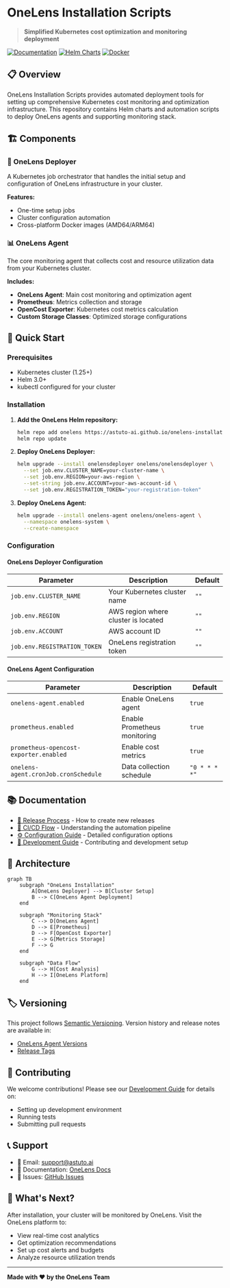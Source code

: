 # OneLens Installation Scripts

> **Simplified Kubernetes cost optimization and monitoring deployment**

[![Documentation](https://img.shields.io/badge/Documentation-OneLens-00C851?logo=gitbook)](https://docs.onelens.cloud/integrations/kubernetes/onelens-agent/onboarding-a-k8s-cluster)
[![Helm Charts](https://img.shields.io/badge/Helm-Charts-0F1689?logo=helm)](https://astuto-ai.github.io/onelens-installation-scripts/)
[![Docker](https://img.shields.io/badge/Docker-Multi--Arch-2496ED?logo=docker)](https://gallery.ecr.aws/w7k6q5m9/onelens-deployer)

## 📋 Overview

OneLens Installation Scripts provides automated deployment tools for setting up comprehensive Kubernetes cost monitoring and optimization infrastructure. This repository contains Helm charts and automation scripts to deploy OneLens agents and supporting monitoring stack.

## 🏗️ Components

### 🚀 OneLens Deployer
A Kubernetes job orchestrator that handles the initial setup and configuration of OneLens infrastructure in your cluster.

**Features:**
- One-time setup jobs
- Cluster configuration automation
- Cross-platform Docker images (AMD64/ARM64)

### 📊 OneLens Agent
The core monitoring agent that collects cost and resource utilization data from your Kubernetes cluster.

**Includes:**
- **OneLens Agent**: Main cost monitoring and optimization agent
- **Prometheus**: Metrics collection and storage
- **OpenCost Exporter**: Kubernetes cost metrics calculation
- **Custom Storage Classes**: Optimized storage configurations

## 🚀 Quick Start

### Prerequisites
- Kubernetes cluster (1.25+)
- Helm 3.0+
- kubectl configured for your cluster

### Installation

1. **Add the OneLens Helm repository:**
   ```bash
   helm repo add onelens https://astuto-ai.github.io/onelens-installation-scripts/
   helm repo update
   ```

2. **Deploy OneLens Deployer:**
   ```bash
   helm upgrade --install onelensdeployer onelens/onelensdeployer \
     --set job.env.CLUSTER_NAME=your-cluster-name \
     --set job.env.REGION=your-aws-region \
     --set-string job.env.ACCOUNT=your-aws-account-id \
     --set job.env.REGISTRATION_TOKEN="your-registration-token"
   ```

3. **Deploy OneLens Agent:**
   ```bash
   helm upgrade --install onelens-agent onelens/onelens-agent \
     --namespace onelens-system \
     --create-namespace
   ```

### Configuration

#### OneLens Deployer Configuration
| Parameter | Description | Default |
|-----------|-------------|---------|
| `job.env.CLUSTER_NAME` | Your Kubernetes cluster name | `""` |
| `job.env.REGION` | AWS region where cluster is located | `""` |
| `job.env.ACCOUNT` | AWS account ID | `""` |
| `job.env.REGISTRATION_TOKEN` | OneLens registration token | `""` |

#### OneLens Agent Configuration
| Parameter | Description | Default |
|-----------|-------------|---------|
| `onelens-agent.enabled` | Enable OneLens agent | `true` |
| `prometheus.enabled` | Enable Prometheus monitoring | `true` |
| `prometheus-opencost-exporter.enabled` | Enable cost metrics | `true` |
| `onelens-agent.cronJob.cronSchedule` | Data collection schedule | `"0 * * * *"` |

## 📚 Documentation

- [📖 Release Process](docs/release-process.md) - How to create new releases
- [🔄 CI/CD Flow](docs/ci-cd-flow.md) - Understanding the automation pipeline
- [⚙️ Configuration Guide](docs/configuration.md) - Detailed configuration options
- [🔧 Development Guide](docs/development.md) - Contributing and development setup

## 🔄 Architecture

```mermaid
graph TB
    subgraph "OneLens Installation"
        A[OneLens Deployer] --> B[Cluster Setup]
        B --> C[OneLens Agent Deployment]
    end
    
    subgraph "Monitoring Stack"
        C --> D[OneLens Agent]
        D --> E[Prometheus]
        D --> F[OpenCost Exporter]
        E --> G[Metrics Storage]
        F --> G
    end
    
    subgraph "Data Flow"
        G --> H[Cost Analysis]
        H --> I[OneLens Platform]
    end
```

## 🏷️ Versioning

This project follows [Semantic Versioning](https://semver.org/). Version history and release notes are available in:
- [OneLens Agent Versions](charts/onelens-agent/version.md)
- [Release Tags](https://github.com/astuto-ai/onelens-installation-scripts/releases)

## 🤝 Contributing

We welcome contributions! Please see our [Development Guide](docs/development.md) for details on:
- Setting up development environment
- Running tests
- Submitting pull requests


## 📞 Support

- 📧 Email: support@astuto.ai
- 📖 Documentation: [OneLens Docs](https://docs.onelens.cloud/integrations/kubernetes/onelens-agent/onboarding-a-k8s-cluster)
- 🐛 Issues: [GitHub Issues](https://github.com/astuto-ai/onelens-installation-scripts/issues)

## 🚀 What's Next?

After installation, your cluster will be monitored by OneLens. Visit the OneLens platform to:
- View real-time cost analytics
- Get optimization recommendations
- Set up cost alerts and budgets
- Analyze resource utilization trends

---

**Made with ❤️ by the OneLens Team**



